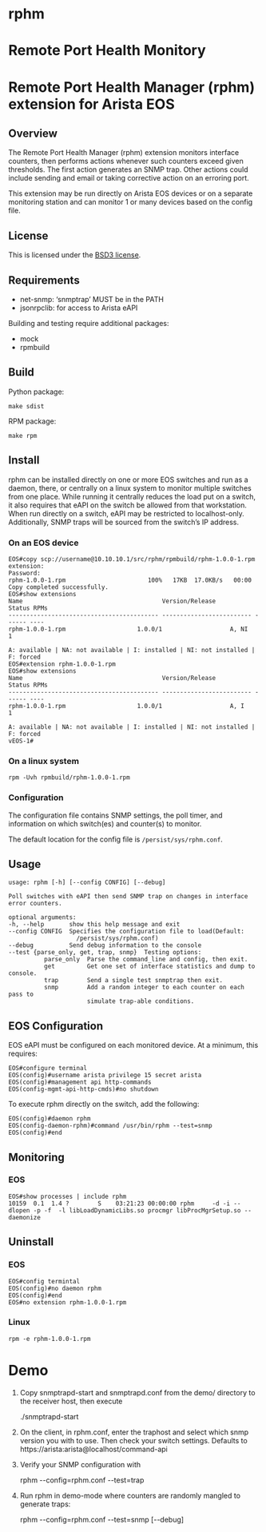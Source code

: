 rphm
====

Remote Port Health Monitory
=======
# Remote Port Health Manager (rphm) extension for Arista EOS

## Overview
The Remote Port Health Manager (rphm) extension monitors interface counters, then performs actions whenever such counters exceed given thresholds.  The first action generates an SNMP trap.  Other actions could include sending and email or taking corrective action on an erroring port.

This extension may be run directly on Arista EOS devices or on a separate monitoring station and can monitor 1 or many devices based on the config file.

## License

 This is licensed under the [BSD3 license](../blob/master/LICENSE).

## Requirements

- net-snmp: ‘snmptrap’ MUST be in the PATH
- jsonrpclib: for access to Arista  eAPI

Building and testing require additional packages:

- mock
- rpmbuild

## Build

Python package:

    make sdist

RPM package:

    make rpm

## Install

rphm can be installed directly on one or more EOS switches and run as a daemon, there, or centrally on a linux system to monitor multiple switches from one place.  While running it centrally reduces the load put on a switch, it also requires that eAPI on the switch be allowed from that workstation.   When run directly on a switch, eAPI may be restricted to localhost-only.  Additionally, SNMP traps will be sourced from the switch’s IP address.

### On an EOS device
```
EOS#copy scp://username@10.10.10.1/src/rphm/rpmbuild/rphm-1.0.0-1.rpm extension:
Password:
rphm-1.0.0-1.rpm                       100%   17KB  17.0KB/s   00:00    
Copy completed successfully.
EOS#show extensions 
Name                                       Version/Release           Status RPMs
------------------------------------------ ------------------------- ------ ----
rphm-1.0.0-1.rpm                    1.0.0/1                   A, NI     1

A: available | NA: not available | I: installed | NI: not installed | F: forced
EOS#extension rphm-1.0.0-1.rpm
EOS#show extensions
Name                                       Version/Release           Status RPMs
------------------------------------------ ------------------------- ------ ----
rphm-1.0.0-1.rpm                    1.0.0/1                   A, I      1

A: available | NA: not available | I: installed | NI: not installed | F: forced
vEOS-1#
```

### On a linux system
    rpm -Uvh rpmbuild/rphm-1.0.0-1.rpm

### Configuration
The configuration file contains SNMP settings, the poll timer, and information on which switch(es) and counter(s) to monitor.

The default location for the config file is `/persist/sys/rphm.conf`.

## Usage

```
usage: rphm [-h] [--config CONFIG] [--debug]

Poll switches with eAPI then send SNMP trap on changes in interface error counters.

optional arguments:
-h, --help       show this help message and exit
--config CONFIG  Specifies the configuration file to load(Default:
                   /persist/sys/rphm.conf)
--debug          Send debug information to the console
--test {parse_only, get, trap, snmp}  Testing options:
          parse_only  Parse the command_line and config, then exit.
          get         Get one set of interface statistics and dump to console.
          trap        Send a single test snmptrap then exit.
          snmp        Add a random integer to each counter on each pass to
                      simulate trap-able conditions.
```

## EOS Configuration

EOS eAPI must be configured on each monitored device.  At a minimum, this requires:

```
EOS#configure terminal
EOS(config)#username arista privilege 15 secret arista
EOS(config)#management api http-commands
EOS(config-mgmt-api-http-cmds)#no shutdown
```

To execute rphm directly on the switch, add the following:

```
EOS(config)#daemon rphm
EOS(config-daemon-rphm)#command /usr/bin/rphm --test=snmp
EOS(config)#end
```

## Monitoring

### EOS

```
EOS#show processes | include rphm
10159  0.1  1.4 ?        S    03:21:23 00:00:00 rphm     -d -i --dlopen -p -f  -l libLoadDynamicLibs.so procmgr libProcMgrSetup.so --daemonize
```

## Uninstall

### EOS

```
EOS#config termintal
EOS(config)#no daemon rphm
EOS(config)#end
EOS#no extension rphm-1.0.0-1.rpm
```

### Linux

```
rpm -e rphm-1.0.0-1.rpm
```


# Demo

1. Copy snmptrapd-start and snmptrapd.conf from the demo/ directory to the receiver host, then execute

    ./snmptrapd-start

2. On the client, in rphm.conf, enter the traphost and select which snmp version you with to use.  Then check your switch settings.   Defaults to https://arista:arista@localhost/command-api

3. Verify your SNMP configuration with

    rphm --config=rphm.conf --test=trap

4. Run rphm in demo-mode where counters are randomly mangled to generate traps:

    rphm --config=rphm.conf --test=snmp [--debug]

